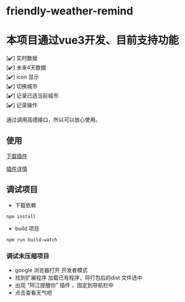 # friendly-weather-remind

# 本项目通过vue3开发、目前支持功能
[✔️] 实时数据  
[✔️] 未来4天数据  
[✔️] icon 显示  
[✔️] 切换城市  
[✔️] 记录已选当前城市  
[✔️] 记录操作

通过调用高德接口，所以可以放心使用。

## 使用
<a download href='https://github.com/wushijiang13/friendly-weather-remind/raw/main/outputs/friendly-weather.zip'>下载插件</a>  

<a href='https://chrome.google.com/webstore/detail/%E5%8F%8B%E5%A5%BD%E5%A4%A9%E6%B0%94/kbmnacmdgpfkcdhnfcopcogabhhlhngm?hl=zh-CN'>插件详情</a>

## 调试项目

* 下载依赖
```
npm install
```

* build 项目
```
npm run build-watch
```
### 调试未压缩项目
* google 浏览器打开 开发者模式
* 找到扩展程序 加载已有程序，将打包后的dist 文件选中
* 出现 "阿江提醒你" 插件 ，固定到导航栏中
* 点击查看天气吧


